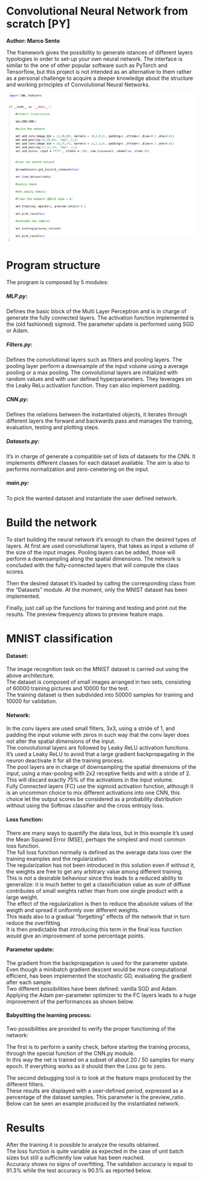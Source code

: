 # Convolutional Neural Network from scratch [PY]
 
**Author: Marco Sento**

The framework gives the possibility to generate istances of different layers typologies in order to set-up your own neural network.
The interface is similar to the one of other popular software such as PyTorch and Tensorflow, but this project is not intended as an alternative to them rather as a personal challenge to acquire a deeper knowledge about the structure and working principles of Convolutional Neural Networks.

![immagine](https://github.com/sentomarco/Convolutional-Neural-Network-from-scratch-PY/blob/main/Screenshots/structure.png)

<h1> Program structure </h1>

The program is composed by 5 modules:

##### MLP.py:
Defines the basic block of the Multi Layer Perceptron and is in charge of generate the fully connected 	layers. 
The activation function implemented is the (old fashioned) sigmoid.
The parameter update is performed using SGD or Adam.
 
##### Filters.py: 
Defines the convolutional layers such as filters and pooling layers.
The pooling layer perform a downsample of the input volume using a average pooling or a max pooling.
The convolutional layers are initialized with random values and with user defined hyperparameters.
They leverages on the Leaky ReLu activation function. They can also implement padding.

##### CNN.py:
Defines the relations between the instantiated objects, it iterates through different layers the forward and backwards pass and manages the training, evaluation, testing and plotting steps.

##### Datasets.py: 
It’s in charge of generate a compatible set of lists of datasets for the CNN.
It implements different classes for each dataset available.
The aim is also to performs normalization and zero-cenetering on the input.

##### main.py:
To pick the wanted dataset and instantiate the user defined network.


<h1> Build the network </h1>

To start building the neural network it’s enough to chain the desired types of layers.
At first are used convolutional layers, that takes as input a volume of the size of the input images.
Pooling layers can be added, those will perform a downsampling along the spatial dimensions.
The network is concluded with the fully-connected layers that will compute the class scores.

Then the desired dataset it’s loaded by calling the corresponding class from the “Datasets” module.
At the moment, only the MNIST dataset has been implemented.

Finally, just call up the functions for training and testing and print out the results.
The preview frequency allows to preview feature maps.

<h1> MNIST classification </h1>

#### Dataset:
The image recognition task on the MNIST dataset is carried out using the above architecture.  
The dataset is composed of small images arranged in two sets, consisting of 60000 training pictures and 10000 for the test.  
The training dataset is then subdivided into 50000 samples for training and 10000 for validation.  

#### Network:
In the conv layers are used small filters, 3x3, using a stride of 1, and padding the input volume with zeros in such way that the conv layer does not alter the spatial dimensions of the input.   
The convolutional layers are followed by Leaky ReLU activation functions.  
It’s used a Leaky ReLU to avoid that a large gradient backpropagating in the neuron deactivate it for all the training process.  
The pool layers are in charge of downsampling the spatial dimensions of the input, using a max-pooling with 2x2 receptive fields and with a stride of 2.    
This will discard exactly 75% of the activations in the input volume.  
Fully Connected layers (FC) use the sigmoid activation function, although it is an uncommon choice to mix different activations into one CNN, this choice let the output scores be considered as a probability distribution without using the Softmax classifier and the cross entropy loss.  

#### Loss function:
There are many ways to quantify the data loss, but in this example it’s used the Mean Squared Error (MSE), perhaps the simplest and most common loss function.  
The full loss function normally is defined as the average data loss over the training examples and the regularization.  
The regularization has not been introduced in this solution even if without it, the weights are free to get any arbitrary value among different training.  
This is not a desirable behaviour since this leads to a reduced ability to generalize: it is much better to get a classificiation value as sum of diffuse contributes of small weights rather than from one single product with a large weight.  
The effect of the regularization is then to reduce the absolute values of the weigth and spread it uniformly over different weights.  
This leads also to a gradual “forgetting” effects of the network that in turn reduce the overfitting.  
 It is then predictable that introducing this term in the final loss function would give an improvement of some percentage points.  

#### Parameter update:
The gradient from the backpropagation is used for the parameter update. Even though a minibatch gradient descent would be more computational efficient, has been implemented the stochastic GD, evaluating the gradient after each sample.  
Two different possibilities have been defined: vanilla SGD and Adam.  
Applying the Adam per-parameter optimizer to the FC layers leads to a huge improvement of the performances as shown below.  

#### Babysitting the learning process:
Two possibilities are provided to verify the proper functioning of the network:  
  
The first is to perform a sanity check, before starting the training process, through the special function of the CNN.py module.  
In this way the net is trained on a subset of about 20 / 50 samples for many epoch. If everything works as it should then the Loss go to zero.  
  
The second debugging tool is to look at the feature maps produced by the different filters.  
These results are displayed with a user-defined period, expressed as a percentage of the dataset samples. This parameter is the preview_ratio.  
Below can be seen an example produced by the instantiated network.  
  
<h1> Results </h1>

After the training it is possible to analyze the results obtained.  
The loss function is quite variable as expected in the case of unit batch sizes but still a sufficiently low value has been reached.  
Accuracy shows no signs of overfitting. The validation accuracy is equal to 91.3% while the test accuracy is 90.5% as reported below.  
 



